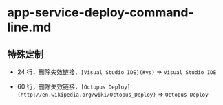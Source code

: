 # app-service-deploy-command-line.md

## 特殊定制

* 24 行，删除失效链接，`[Visual Studio IDE](#vs)` => `Visual Studio IDE`

* 60 行，删除失效链接，`[Octopus Deploy](http://en.wikipedia.org/wiki/Octopus_Deploy)` => `Octopus Deploy`